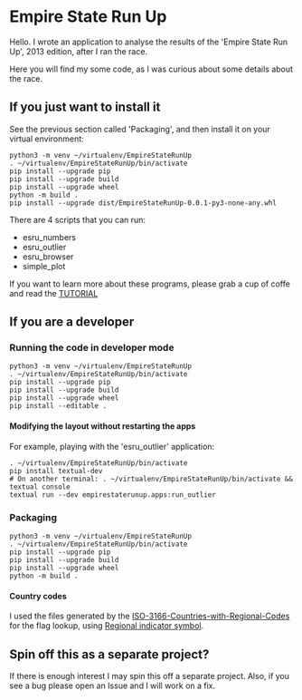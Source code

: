 # Empire State Run Up

Hello. I wrote an application to analyse the results of the 'Empire State Run Up', 2013 edition, after I ran the race. 

Here you will find my some code, as I was curious about some details about the race.

## If you just want to install it

See the previous section called 'Packaging', and then install it on your virtual environment:

```shell
python3 -m venv ~/virtualenv/EmpireStateRunUp
. ~/virtualenv/EmpireStateRunUp/bin/activate
pip install --upgrade pip
pip install --upgrade build
pip install --upgrade wheel
python -m build .
pip install --upgrade dist/EmpireStateRunUp-0.0.1-py3-none-any.whl
```

There are 4 scripts that you can run:

* esru_numbers
* esru_outlier
* esru_browser
* simple_plot

If you want to learn more about these programs, please grab a cup of coffe and read the [TUTORIAL](TUTORIAL.md)

## If you are a developer

### Running the code in developer mode

```shell
python3 -m venv ~/virtualenv/EmpireStateRunUp
. ~/virtualenv/EmpireStateRunUp/bin/activate
pip install --upgrade pip
pip install --upgrade build
pip install --upgrade wheel
pip install --editable .
```

#### Modifying the layout without restarting the apps

For example, playing with the 'esru_outlier' application:

```shell
. ~/virtualenv/EmpireStateRunUp/bin/activate
pip install textual-dev
# On another terminal: . ~/virtualenv/EmpireStateRunUp/bin/activate && textual console
textual run --dev empirestaterunup.apps:run_outlier 
```

### Packaging 

```shell
python3 -m venv ~/virtualenv/EmpireStateRunUp
. ~/virtualenv/EmpireStateRunUp/bin/activate
pip install --upgrade pip
pip install --upgrade build
pip install --upgrade wheel
python -m build .
```

#### Country codes

I used the files generated by the [ISO-3166-Countries-with-Regional-Codes
](https://github.com/lukes/ISO-3166-Countries-with-Regional-Codes/tree/master) for the flag lookup, using [Regional indicator symbol](https://en.wikipedia.org/wiki/Regional_indicator_symbol).

## Spin off this as a separate project?

If there is enough interest I may spin this off a separate project. Also, if you see a bug please open an Issue and I will work on a fix.
